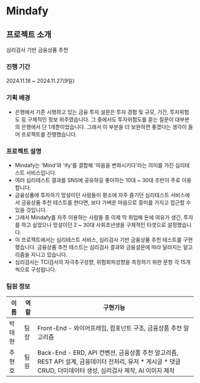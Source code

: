 # Mindafy

## 프로젝트 소개
심리검사 기반 금융상품 추천
### 진행 기간
2024.11.18 ~ 2024.11.27(9일)
### 기획 배경
- 은행에서 기존 시행하고 있는 금융 투자 설문은 투자 경험 및 규모, 기간, 투자위험도 등 구체적인 정보 위주였습니다. 그 중에서도 투자위험도를 묻는 질문이 대부분의 은행에서 단 1개뿐이었습니다. 그래서 이 부분을 더 보완하면 좋겠다는 생각이 들어 프로젝트를 진행했습니다. 

### 프로젝트 설명
- Mindafy는 'Mind'와 'ify'를 결합해 '마음을 변화시키다'라는 의미를 가진 심리테스트 서비스입니다. 
- 여러 심리테스트 결과를 SNS에 공유하길 좋아하는 10대 ~ 30대 초반이 주로 이용합니다.
- 금융상품에 투자하기 망설이던 사람들이 평소에 자주 즐기던 심리테스트 서비스에서 금융상품 추천 테스트를 한다면, 보다 가벼운 마음으로 흥미를 가지고 접근할 수 있을 것입니다.
- 그래서 Mindafy를 자주 이용하는 사람들 중 이제 막 취업해 돈에 여유가 생긴, 투자를 하고 싶었으나 망설이던 2 ~ 30대 사회초년생을 구체적인 타겟으로 설정했습니다.
- 이 프로젝트에서는 심리테스트 서비스, 심리검사 기반 금융상품 추천 테스트를 구현했습니다. 금융상품 추천 테스트는 심리검사 결과와 금융설문에 따라 달라지는 알고리즘을 지니고 있습니다.
- 심리검사는 TCI검사의 자극추구성향, 위험회피성향을 측정하기 위한 문항 각 15개씩으로 구성됩니다.

### 팀원 정보
이름|역할|구현기능
|--|--|--|
박태현|팀장| Front-End - 와이어프레임, 컴포넌트 구조, 금융상품 추천 알고리즘
주현호|팀원| Back-End - ERD, API 컨벤션, 금융상품 추천 알고리즘, REST API 설계, 금융데이터 전처리, 유저 * 게시글 * 댓글 CRUD, 더미데이터 생성, 심리검사 제작, AI 이미지 제작